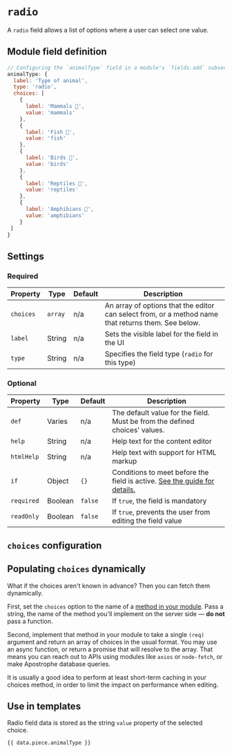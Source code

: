 # `radio`

A `radio` field allows a list of options where a user can select one value.

## Module field definition

```javascript
// Configuring the `animalType` field in a module's `fields.add` subsection:
animalType: {
  label: 'Type of animal',
  type: 'radio',
  choices: [
    {
      label: 'Mammals 🦧',
      value: 'mammals'
    },
    {
      label: 'Fish 🐠',
      value: 'fish'
    },
    {
      label: 'Birds 🦜',
      value: 'birds'
    },
    {
      label: 'Reptiles 🦎',
      value: 'reptiles'
    },
    {
      label: 'Amphibians 🐸',
      value: 'amphibians'
    }
 ]
}
```

## Settings

### Required

|  Property | Type   | Default | Description |
|-----------|-----------|-----------|-----------|
|`choices` | `array` |  n/a | An array of options that the editor can select from, or a method name that returns them. See below. |
|`label` | String | n/a | Sets the visible label for the field in the UI |
|`type` | String | n/a | Specifies the field type (`radio` for this type) |

### Optional

|  Property | Type   | Default | Description |
|-----------|-----------|-----------|-----------|
|`def` | Varies | n/a | The default value for the field. Must be from the defined choices' values. |
|`help` | String | n/a | Help text for the content editor |
|`htmlHelp` | String | n/a | Help text with support for HTML markup |
|`if` | Object | `{}` | Conditions to meet before the field is active. [See the guide for details.](/guide/conditional-fields) |
|`required` | Boolean | `false` | If `true`, the field is mandatory |
|`readOnly` | Boolean | `false` | If `true`, prevents the user from editing the field value |

<!-- TODO: The following settings are likely to return, but are not yet implemented. -->
<!-- |contextual | Boolean | false | If `true`, it will prevent the field from appearing in the editor modal | -->
<!-- |widgetControls | Boolean | false | If `true`, `select` fields can be edited in line on the page if the field is in a widget | | -->

## `choices` configuration

<!-- Importing choices description -->
<Content :page-key="$site.pages.find(p => p.relativePath === 'reference/field-types/_choices-setting.md').key"/>

## Populating `choices` dynamically

What if the choices aren't known in advance? Then you can fetch them dynamically.

First, set the `choices` option to the name of a [method in your module](../module-api/module-overview.md#methods-self). Pass a string, the name of the method you'll implement on the server side — **do not** pass a function.

Second, implement that method in your module to take a single `(req)` argument and return an array of choices in the usual format. You may use an async function, or return a promise that will resolve to the array. That means you can reach out to APIs using modules like `axios` or `node-fetch`, or make Apostrophe database queries.

It is usually a good idea to perform at least short-term caching in your choices method, in order to limit the impact on performance when editing.

## Use in templates

Radio field data is stored as the string `value` property of the selected choice.

```django
{{ data.piece.animalType }}
```